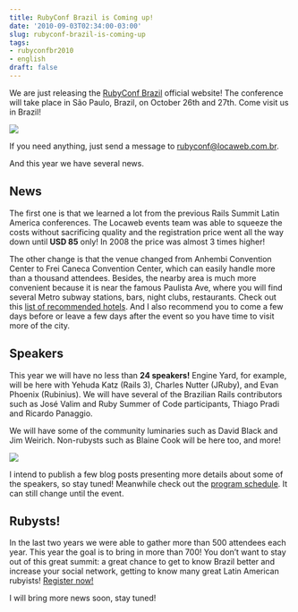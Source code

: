 ```yaml
---
title: RubyConf Brazil is Coming up!
date: '2010-09-03T02:34:00-03:00'
slug: rubyconf-brazil-is-coming-up
tags:
- rubyconfbr2010
- english
draft: false
---
```


We are just releasing the [RubyConf Brazil](http://www.rubyconf.com.br/en) official website! The conference will take place in São Paulo, Brazil, on October 26th and 27th. Come visit us in Brazil!

[![](http://s3.amazonaws.com/akitaonrails/assets/2010/9/3/Screen%20shot%202010-09-03%20at%202.03.57%20AM_original.png?1283490306)](http://www.rubyconf.com.br)

If you need anything, just send a message to [rubyconf@locaweb.com.br](mailto:rubyconf@locaweb.com.br).

And this year we have several news.


## News

The first one is that we learned a lot from the previous Rails Summit Latin America conferences. The Locaweb events team was able to squeeze the costs without sacrificing quality and the registration price went all the way down until **USD 85** only! In 2008 the price was almost 3 times higher!

The other change is that the venue changed from Anhembi Convention Center to Frei Caneca Convention Center, which can easily handle more than a thousand attendees. Besides, the nearby area is much more convenient because it is near the famous Paulista Ave, where you will find several Metro subway stations, bars, night clubs, restaurants. Check out this [list of recommended hotels](http://www.rubyconf.com.br/en/pages/hotels). And I also recommend you to come a few days before or leave a few days after the event so you have time to visit more of the city.

## Speakers

This year we will have no less than **24 speakers!** Engine Yard, for example, will be here with Yehuda Katz (Rails 3), Charles Nutter (JRuby), and Evan Phoenix (Rubinius). We will have several of the Brazilian Rails contributors such as José Valim and Ruby Summer of Code participants, Thiago Pradi and Ricardo Panaggio.

We will have some of the community luminaries such as David Black and Jim Weirich. Non-rubysts such as Blaine Cook will be here too, and more!

[![](http://s3.amazonaws.com/akitaonrails/assets/2010/9/3/Screen%20shot%202010-09-03%20at%202.43.58%20AM_original.png?1283492670)](http://www.rubyconf.com.br/en/speakers)

I intend to publish a few blog posts presenting more details about some of the speakers, so stay tuned! Meanwhile check out the [program schedule](http://www.rubyconf.com.br/en/schedule). It can still change until the event.

## Rubysts!

In the last two years we were able to gather more than 500 attendees each year. This year the goal is to bring in more than 700! You don’t want to stay out of this great summit: a great chance to get to know Brazil better and increase your social network, getting to know many great Latin American rubyists! [Register now!](https://rubyconf.locaweb.com.br/en/users/new)

I will bring more news soon, stay tuned!


